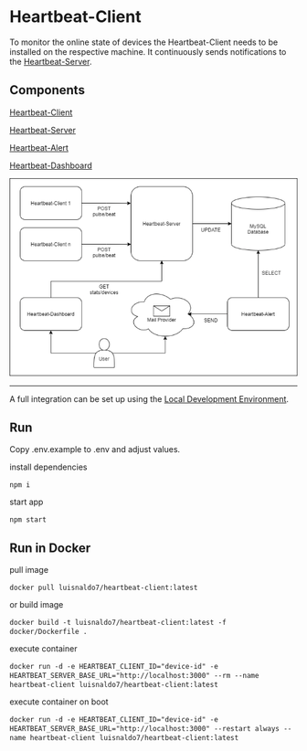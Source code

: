 # Heartbeat-Client

To monitor the online state of devices the Heartbeat-Client needs to be installed on the respective machine. It continuously sends notifications to the [Heartbeat-Server](https://github.com/LuisNaldo7/heartbeat-server).

## Components

[Heartbeat-Client](https://github.com/LuisNaldo7/heartbeat-client)

[Heartbeat-Server](https://github.com/LuisNaldo7/heartbeat-server)

[Heartbeat-Alert](https://github.com/LuisNaldo7/heartbeat-alert)

[Heartbeat-Dashboard](https://github.com/LuisNaldo7/heartbeat-dashboard)

![Diagram](https://github.com/LuisNaldo7/heartbeat-local-dev-env/blob/main/docs/components.png?raw=true)

---

A full integration can be set up using the [Local Development Environment](https://github.com/LuisNaldo7/heartbeat-local-dev-env).

## Run

Copy .env.example to .env and adjust values.

install dependencies

```
npm i
```

start app

```
npm start
```

## Run in Docker

pull image

```
docker pull luisnaldo7/heartbeat-client:latest
```

or build image

```
docker build -t luisnaldo7/heartbeat-client:latest -f docker/Dockerfile .
```

execute container

```
docker run -d -e HEARTBEAT_CLIENT_ID="device-id" -e HEARTBEAT_SERVER_BASE_URL="http://localhost:3000" --rm --name heartbeat-client luisnaldo7/heartbeat-client:latest
```

execute container on boot

```
docker run -d -e HEARTBEAT_CLIENT_ID="device-id" -e HEARTBEAT_SERVER_BASE_URL="http://localhost:3000" --restart always --name heartbeat-client luisnaldo7/heartbeat-client:latest
```
